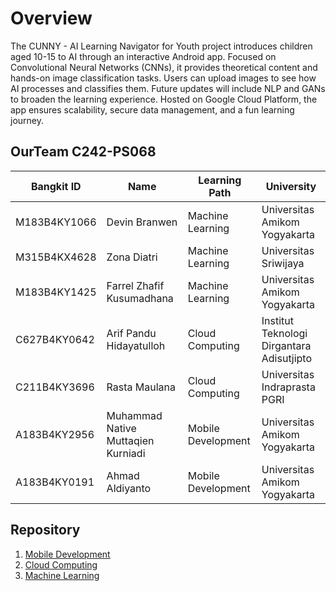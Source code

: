 # Overview

The CUNNY - AI Learning Navigator for Youth project introduces children aged 10-15 to AI through an interactive Android app. Focused on Convolutional Neural Networks (CNNs), it provides theoretical content and hands-on image classification tasks. Users can upload images to see how AI processes and classifies them. Future updates will include NLP and GANs to broaden the learning experience. Hosted on Google Cloud Platform, the app ensures scalability, secure data management, and a fun learning journey.


## OurTeam C242-PS068

| Bangkit ID   | Name     | Learning Path | University  |
| ---          | ---      | ---           | ---         |
| M183B4KY1066 | Devin Branwen | Machine Learning | Universitas Amikom Yogyakarta |
| M315B4KX4628 | Zona Diatri | Machine Learning | Universitas Sriwijaya |
| M183B4KY1425 | Farrel Zhafif Kusumadhana | Machine Learning | Universitas Amikom Yogyakarta |
| C627B4KY0642 | Arif Pandu Hidayatulloh | Cloud Computing | Institut Teknologi Dirgantara Adisutjipto |
| C211B4KY3696 | Rasta Maulana | Cloud Computing | Universitas Indraprasta PGRI |
| A183B4KY2956 | Muhammad Native Muttaqien Kurniadi | Mobile Development | Universitas Amikom Yogyakarta |
| A183B4KY0191 | Ahmad Aldiyanto | Mobile Development | Universitas Amikom Yogyakarta |

## Repository
1. [Mobile Development](https://github.com/Kucing-Gelinding/MOBILE-DEVELOPMENT)
2. [Cloud Computing](https://github.com/Kucing-Gelinding/CLOUD-COMPUTING)
3. [Machine Learning](https://github.com/Kucing-Gelinding/MACHINE-LEARNING)
